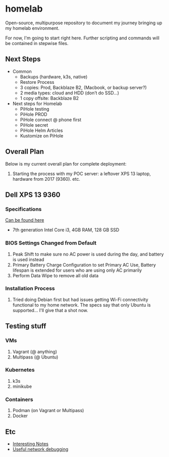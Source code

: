 # homelab
Open-source, multipurpose repository to document my journey bringing up my homelab environment.

For now, I'm going to start right here. Further scripting and commands will be contained in stepwise files.

## Next Steps
* Common
  * Backups (hardware, k3s, native)
  * Restore Process
  * 3 copies: Prod, Backblaze B2, (Macbook, or backup server?)
  * 2 media types: cloud and HDD (don’t do SSD…)
  * 1 copy offsite: Backblaze B2
* Next steps for Homelab
  * PiHole testing
  * PiHole PROD
  * PiHole connect @ phone first
  * PiHole secret
  * PiHole Helm Articles
  * Kustomize on PiHole


## Overall Plan
Below is my current overall plan for complete deployment:
1. Starting the process with my POC server: a leftover XPS 13 laptop, hardware from 2017 (9360).
etc.

## Dell XPS 13 9360

### Specifications
[Can be found here](https://dl.dell.com/topicspdf/xps-13-9360-laptop_setup-guide_en-us.pdf)
* 7th generation Intel Core i3, 4GB RAM, 128 GB SSD

### BIOS Settings Changed from Default
1. Peak Shift to make sure no AC power is used during the day, and battery is used instead
2. Primary Battery Charge Configuration to set Primary AC Use, Battery lifespan is extended for users who are using only AC primarily
3. Perform Data Wipe to remove all old data

### Installation Process
1. Tried doing Debian first but had issues getting Wi-Fi connectivity functional to my home network. The specs say that only Ubuntu is supported... I'll give that a shot now.


## Testing stuff

### VMs
1. Vagrant (@ anything)
2. Multipass (@ Ubuntu)

### Kubernetes
1. k3s
2. minikube

### Containers
1. Podman (on Vagrant or Multipass)
2. Docker


## Etc

* [Interesting Notes](https://hyperionlocal.net/?s=How+to+Homelab)
* [Useful network debugging](https://github.com/Praqma/Network-MultiTool)

